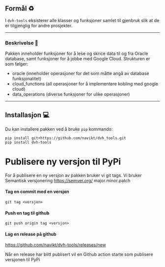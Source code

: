## Formål ♻️
I `dvh-tools` eksisterer alle klasser og funksjoner samlet til gjenbruk slik at de er tilgjenglig for andre prosjekter.

---

### Beskrivelse 🌳
Pakken inneholder funksjoner for å lese og skrice data til og fra Oracle database, samt funksjoner for å jobbe med Google Cloud.
Strukturen er som følger:
- oracle (inneholder operasjoner for det som måtte angå av database funksjonalitet)
- cloud_functions (all operasjoner for å implementere kobling med google cloud) 
- data_operations (diverse funksjoner for ulike operasjoner)

---

## Installasjon 💻
Du kan installere pakken ved å bruke `pip` kommando:

```shell
pip install git+https://github.com/navikt/dvh_tools.git
pip install dvh-tools
```

# Publisere ny versjon til PyPi

For å publisere en ny versjon av pakken bruker vi git tags.
Vi bruker Semantisk versjonering https://semver.org/
major.minor.patch


#### Tag en commit med en versjon
```shell
git tag <versjon>
```
#### Push en tag til github
```shell
git push origin tag <versjon>
```

#### Lag en release på github
https://github.com/navikt/dvh-tools/releases/new

Når en release har blitt publisert vil en Github action starte som publisere versjonen til PyPi
